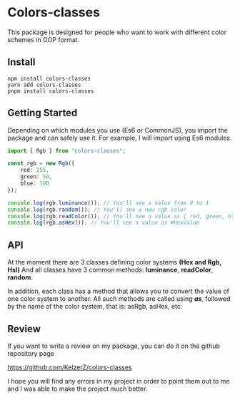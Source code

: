 # Colors-classes

This package is designed for people who want to work with different color schemes in OOP format.

## Install

```
npm install colors-classes
yarn add colors-classes
pnpm install colors-classes
```

## Getting Started

Depending on which modules you use (Es6 or CommonJS), you import the package and can safely use it.
For example, I will import using Es6 modules.

```ts
import { Rgb } from "colors-classes";

const rgb = new Rgb({
	red: 255,
	green: 50,
	blue: 100
});

console.log(rgb.luminance()); // You'll see a value from 0 to 1
console.log(rgb.random()); // You'll see a new rgb color
console.log(rgb.readColor()); // You'll see a value as { red, green, blue }
console.log(rgb.asHex()); // You'll see a value as #HexValue
```

## API

At the moment there are 3 classes defining color systems **(Hex and Rgb, Hsl)**
And all classes have 3 common methods: **luminance**, **readColor**, **random**.

In addition, each class has a method that allows you to convert the value of one color system to another.
All such methods are called using **_as_**, followed by the name of the color system, that is: asRgb, asHex, etc.

## Review

If you want to write a review on my package, you can do it on the github repository page

https://github.com/KelzerZ/colors-classes

I hope you will find any errors in my project in order to point them out to me and I was able to make the project much better.
